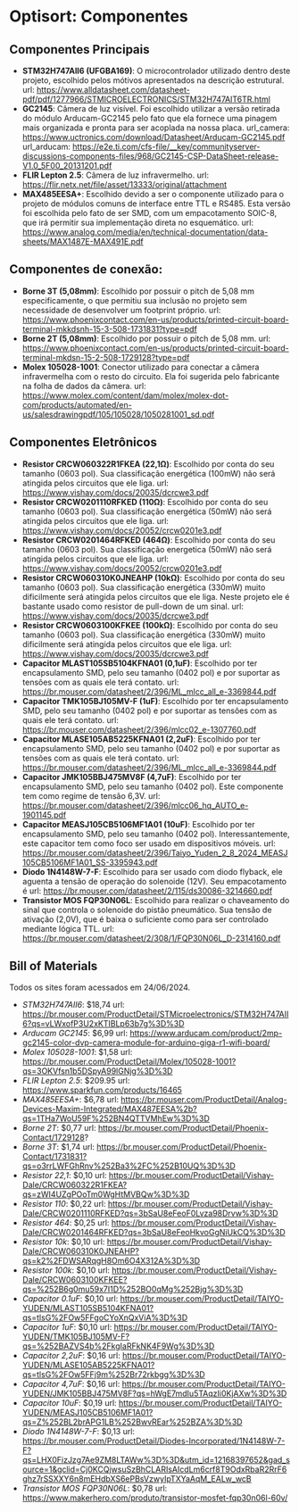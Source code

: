 # Optisort: Componentes
## Componentes Principais
* **STM32H747AII6 (UFGBA169)**: O microcontrolador utilizado dentro deste projeto, escolhido pelos mótivos apresentados na descrição estrutural. url: https://www.alldatasheet.com/datasheet-pdf/pdf/1277966/STMICROELECTRONICS/STM32H747AIT6TR.html
* **GC2145**: Câmera de luz visível. Foi escolhido utilizar a versão retirada do módulo Arducam-GC2145 pelo fato que ela fornece uma pinagem mais organizada e pronta para ser acoplada na nossa placa.
url_camera: https://www.uctronics.com/download/Datasheet/Arducam-GC2145.pdf
url_arducam: https://e2e.ti.com/cfs-file/__key/communityserver-discussions-components-files/968/GC2145-CSP-DataSheet-release-V1.0_5F00_20131201.pdf
* **FLIR Lepton 2.5**: Câmera de luz infravermelho. url: https://flir.netx.net/file/asset/13333/original/attachment
* **MAX485EESA+**: Escolhido devido a ser o componente utilizado para o projeto de módulos comuns de interface entre TTL e RS485. Esta versão foi escolhida pelo fato de ser SMD, com um empacotamento SOIC-8, que irá permitir sua implementação direta no esquemático. url: https://www.analog.com/media/en/technical-documentation/data-sheets/MAX1487E-MAX491E.pdf 

## Componentes de conexão:
* **Borne 3T (5,08mm)**: Escolhido por possuir o pitch de 5,08 mm especificamente, o que permitiu sua inclusão no projeto sem necessidade de desenvolver um footprint próprio. url: https://www.phoenixcontact.com/en-us/products/printed-circuit-board-terminal-mkkdsnh-15-3-508-1731831?type=pdf
* **Borne 2T (5,08mm)**: Escolhido por possuir o pitch de 5,08 mm. url: https://www.phoenixcontact.com/en-us/products/printed-circuit-board-terminal-mkdsn-15-2-508-1729128?type=pdf
* **Molex 105028-1001**: Conector utilizado para conectar a câmera infravermelha com o resto do circuito. Ela foi sugerida pelo fabricante na folha de dados da câmera. url: https://www.molex.com/content/dam/molex/molex-dot-com/products/automated/en-us/salesdrawingpdf/105/105028/1050281001_sd.pdf

## Componentes Eletrônicos
* **Resistor CRCW060322R1FKEA (22,1Ω)**: Escolhido por conta do seu tamanho (0603 pol). Sua classificação energética (100mW) não será atingida pelos circuitos que ele liga. url: https://www.vishay.com/docs/20035/dcrcwe3.pdf
* **Resistor CRCW0201110RFKED (110Ω)**: Escolhido por conta do seu tamanho (0603 pol). Sua classificação energética (50mW) não será atingida pelos circuitos que ele liga. url: https://www.vishay.com/docs/20052/crcw0201e3.pdf
* **Resistor CRCW0201464RFKED (464Ω)**: Escolhido por conta do seu tamanho (0603 pol). Sua classificação energetica (50mW) não será atingida pelos circuitos que ele liga. url: https://www.vishay.com/docs/20052/crcw0201e3.pdf
* **Resistor CRCW060310K0JNEAHP (10kΩ)**: Escolhido por conta do seu tamanho (0603 pol). Sua classificação energética (330mW) muito dificilmente será atingida pelos circuitos que ele liga. Neste projeto ele é bastante usado como resistor de pull-down de um sinal. url: https://www.vishay.com/docs/20035/dcrcwe3.pdf
* **Resistor CRCW0603100KFKEE (100kΩ)**: Escolhido por conta do seu tamanho (0603 pol). Sua classificação energética (330mW) muito dificilmente será atingida pelos circuitos que ele liga. url: https://www.vishay.com/docs/20035/dcrcwe3.pdf
* **Capacitor MLAST105SB5104KFNA01 (0,1uF)**: Escolhido por ter encapsulamento SMD, pelo seu tamanho (0402 pol) e por suportar as tensões com as quais ele terá contato. url: https://br.mouser.com/datasheet/2/396/ML_mlcc_all_e-3369844.pdf
* **Capacitor TMK105BJ105MV-F (1uF)**: Escolhido por ter encapsulamento SMD, pelo seu tamanho (0402 pol) e por suportar as tensões com as quais ele terá contato. url: https://br.mouser.com/datasheet/2/396/mlcc02_e-1307760.pdf
* **Capacitor MLASE105AB5225KFNA01 (2,2uF)**: Escolhido por ter encapsulamento SMD, pelo seu tamanho (0402 pol) e por suportar as tensões com as quais ele terá contato. url: https://br.mouser.com/datasheet/2/396/ML_mlcc_all_e-3369844.pdf
* **Capacitor JMK105BBJ475MV8F (4,7uF)**: Escolhido por ter encapsulamento SMD, pelo seu tamanho (0402 pol). Este componente tem como regime de tensão 6,3V. url: https://br.mouser.com/datasheet/2/396/mlcc06_hq_AUTO_e-1901145.pdf
* **Capacitor MEASJ105CB5106MF1A01 (10uF)**: Escolhido por ter encapsulamento SMD, pelo seu tamanho (0402 pol). Interessantemente, este capacitor tem como foco ser usado em dispositivos móveis. url: https://br.mouser.com/datasheet/2/396/Taiyo_Yuden_2_8_2024_MEASJ105CB5106MF1A01_SS-3395943.pdf
* **Diodo 1N4148W-7-F**: Escolhido para ser usado com diodo flyback, ele aguenta a tensão de operação do solenoide (12V). Seu empacotamento é url: https://br.mouser.com/datasheet/2/115/ds30086-3214660.pdf
* **Transistor MOS FQP30N06L**: Escolhido para realizar o chaveamento do sinal que controla o solenoide do pistão pneumático. Sua tensão de ativação (2,0V), que é baixa o suficiente como para ser controlado mediante lógica TTL. url: https://br.mouser.com/datasheet/2/308/1/FQP30N06L_D-2314160.pdf

  
## Bill of Materials
Todos os sites foram acessados em 24/06/2024.
* *STM32H747AII6*: $18,74 url: https://br.mouser.com/ProductDetail/STMicroelectronics/STM32H747AII6?qs=vLWxofP3U2xKTIBLp63b7g%3D%3D
* *Arducam GC2145*: $6,99 url: https://www.arducam.com/product/2mp-gc2145-color-dvp-camera-module-for-arduino-giga-r1-wifi-board/
* *Molex 105028-1001*: $1,58 url: https://br.mouser.com/ProductDetail/Molex/105028-1001?qs=3OKVfsn1b5DSpyA99lGNjg%3D%3D
* *FLIR Lepton 2.5*: $209.95 url: https://www.sparkfun.com/products/16465
* *MAX485EESA+*: $6,78 url: https://br.mouser.com/ProductDetail/Analog-Devices-Maxim-Integrated/MAX487EESA%2b?qs=1THa7WoU59F%252BN4QTTVMhEw%3D%3D
* *Borne 2T*: $0,77 url: https://br.mouser.com/ProductDetail/Phoenix-Contact/1729128?
* *Borne 3T*: $1,74 url: https://br.mouser.com/ProductDetail/Phoenix-Contact/1731831?qs=o3rrLWFGhRnv%252Ba3%2FC%252B10UQ%3D%3D
* *Resistor 22,1*: $0,10 url: https://br.mouser.com/ProductDetail/Vishay-Dale/CRCW060322R1FKEA?qs=zWI4UZgPOoTm0WgHtMVBQw%3D%3D
* *Resistor 110*: $0,22 url: https://br.mouser.com/ProductDetail/Vishay-Dale/CRCW0201110RFKED?qs=3bSaU8eFeoF0Lvza98Drvw%3D%3D
* *Resistor 464*: $0,25 url: https://br.mouser.com/ProductDetail/Vishay-Dale/CRCW0201464RFKED?qs=3bSaU8eFeoHkvoGgNiUkCQ%3D%3D
* *Resistor 10k*: $0,10 url: https://br.mouser.com/ProductDetail/Vishay-Dale/CRCW060310K0JNEAHP?qs=k2%2FDWSARqgH8Om6O4X312A%3D%3D
* *Resistor 100k*: $0,10 url: https://br.mouser.com/ProductDetail/Vishay-Dale/CRCW0603100KFKEE?qs=%252B6g0mu59x7I1D%252BO0qMg%252Bjg%3D%3D
* *Capacitor 0.1uF*: $0,10 url: https://br.mouser.com/ProductDetail/TAIYO-YUDEN/MLAST105SB5104KFNA01?qs=tlsG%2FOw5FFgoCYoXnQxViA%3D%3D
* *Capacitor 1uF*: $0,10 url: https://br.mouser.com/ProductDetail/TAIYO-YUDEN/TMK105BJ105MV-F?qs=%252BAZVS4b%2FkgIaRFkNK4F9Wg%3D%3D
* *Capacitor 2,2uF*: $0,16 url: https://br.mouser.com/ProductDetail/TAIYO-YUDEN/MLASE105AB5225KFNA01?qs=tlsG%2FOw5FFj9m%252Br72rkbgg%3D%3D
* *Capacitor 4,7uF*: $0,16 url: https://br.mouser.com/ProductDetail/TAIYO-YUDEN/JMK105BBJ475MV8F?qs=hWgE7mdIu5TAqzIi0KjAXw%3D%3D
* *Capacitor 10uF*: $0,19 url: https://br.mouser.com/ProductDetail/TAIYO-YUDEN/MEASJ105CB5106MF1A01?qs=Z%252BL2brAPG1LB%252BwvREar%252BZA%3D%3D
* *Diodo 1N4148W-7-F*: $0,13 url: https://br.mouser.com/ProductDetail/Diodes-Incorporated/1N4148W-7-F?qs=LHX0FizJzg7Ae9ZM8LTAWw%3D%3D&utm_id=12168397652&gad_source=1&gclid=Cj0KCQjwsuSzBhCLARIsAIcdLm6crf8T9OdxRbaR2RrF6ghz7rSSXXY6n8mEHdbXS6ePBsVzwyIpTXYaAqM_EALw_wcB
* *Transistor MOS FQP30N06L*: $0,78 url: https://www.makerhero.com/produto/transistor-mosfet-fqp30n06l-60v/



